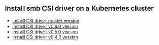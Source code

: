 ## Install smb CSI driver on a Kubernetes cluster

 - [install CSI driver master version](./install-csi-driver-master.md)
 - [install CSI driver v0.6.0 version](./install-csi-driver-v0.6.0.md)
 - [install CSI driver v0.5.0 version](./install-csi-driver-v0.5.0.md)
 - [install CSI driver v0.4.0 version](./install-csi-driver-v0.4.0.md)
